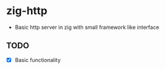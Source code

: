 # zig-http
- Basic http server in zig with small framework like interface

## TODO 
- [x] Basic functionality